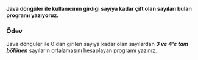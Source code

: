 **Java döngüler ile kullanıcının girdiği sayıya kadar çift olan sayıları bulan programı yazıyoruz.**

### Ödev

Java döngüler ile 0'dan girilen sayıya kadar olan sayılardan ***3 ve 4'e tam bölünen*** sayıların ortalamasını hesaplayan programı yazınız.
